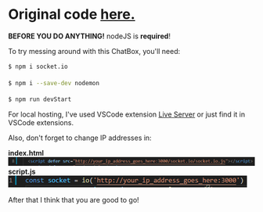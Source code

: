 # Original code [here.](https://github.com/WebDevSimplified/Realtime-Simple-Chat-App)
**BEFORE YOU DO ANYTHING!** nodeJS is **required**!

To try messing around with this ChatBox, you'll need:

```bash
$ npm i socket.io

$ npm i --save-dev nodemon

$ npm run devStart
```

For local hosting, I've used VSCode extension [Live Server](https://marketplace.visualstudio.com/items?itemName=ritwickdey.LiveServer) or just find it in VSCode extensions.

Also, don't forget to change IP addresses in:

**index.html**<br>
![index.html - line 8](https://raw.githubusercontent.com/Maciejeeeek/chatbox-realtime-odswiezansko-PogU/master/images/index.html%20-%20line%208.png)<br>
**script.js**<br>
![script.js - line 1](https://raw.githubusercontent.com/Maciejeeeek/chatbox-realtime-odswiezansko-PogU/master/images/script.js%20-%20line%201.png)

After that I think that you are good to go!